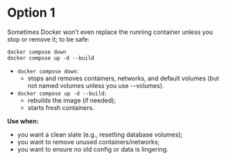 # Option 1

Sometimes Docker won’t even replace the running container unless you stop or remove it; to be safe:

```commandline
docker compose down
docker compose up -d --build
```

- `docker compose down`:
    - stops and removes containers, networks, and default volumes (but not named volumes unless you use --volumes).
- `docker compose up -d --build`:
    - rebuilds the image (if needed);
    - starts fresh containers.

**Use when:**

- you want a clean slate (e.g., resetting database volumes);
- you want to remove unused containers/networks;
- you want to ensure no old config or data is lingering.
